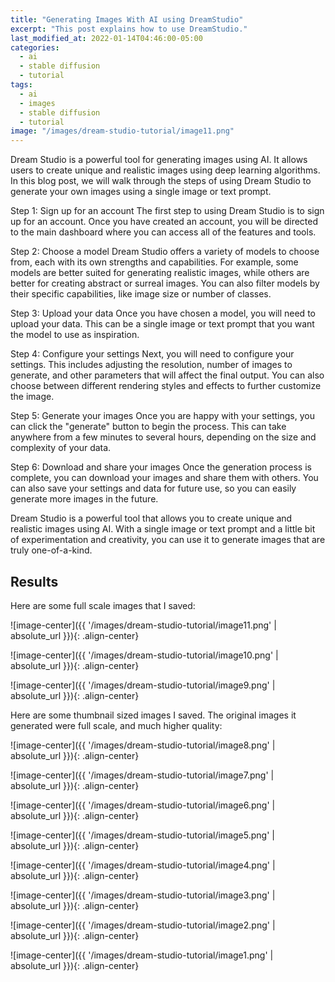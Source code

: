 ```yaml
---
title: "Generating Images With AI using DreamStudio"
excerpt: "This post explains how to use DreamStudio."
last_modified_at: 2022-01-14T04:46:00-05:00
categories:
  - ai
  - stable diffusion
  - tutorial
tags: 
  - ai
  - images
  - stable diffusion
  - tutorial
image: "/images/dream-studio-tutorial/image11.png"
---
```


Dream Studio is a powerful tool for generating images using AI. It allows users to create unique and realistic images using deep learning algorithms. In this blog post, we will walk through the steps of using Dream Studio to generate your own images using a single image or text prompt.

Step 1: Sign up for an account
The first step to using Dream Studio is to sign up for an account. Once you have created an account, you will be directed to the main dashboard where you can access all of the features and tools.

Step 2: Choose a model
Dream Studio offers a variety of models to choose from, each with its own strengths and capabilities. For example, some models are better suited for generating realistic images, while others are better for creating abstract or surreal images. You can also filter models by their specific capabilities, like image size or number of classes.

Step 3: Upload your data
Once you have chosen a model, you will need to upload your data. This can be a single image or text prompt that you want the model to use as inspiration.

Step 4: Configure your settings
Next, you will need to configure your settings. This includes adjusting the resolution, number of images to generate, and other parameters that will affect the final output. You can also choose between different rendering styles and effects to further customize the image.

Step 5: Generate your images
Once you are happy with your settings, you can click the "generate" button to begin the process. This can take anywhere from a few minutes to several hours, depending on the size and complexity of your data.

Step 6: Download and share your images
Once the generation process is complete, you can download your images and share them with others. You can also save your settings and data for future use, so you can easily generate more images in the future.

Dream Studio is a powerful tool that allows you to create unique and realistic images using AI. With a single image or text prompt and a little bit of experimentation and creativity, you can use it to generate images that are truly one-of-a-kind.

## Results

Here are some full scale images that I saved:

![image-center]({{ '/images/dream-studio-tutorial/image11.png' | absolute_url }}){: .align-center}

![image-center]({{ '/images/dream-studio-tutorial/image10.png' | absolute_url }}){: .align-center}

![image-center]({{ '/images/dream-studio-tutorial/image9.png' | absolute_url }}){: .align-center}

Here are some thumbnail sized images I saved. The original images it generated were full scale, and much higher quality:

![image-center]({{ '/images/dream-studio-tutorial/image8.png' | absolute_url }}){: .align-center}

![image-center]({{ '/images/dream-studio-tutorial/image7.png' | absolute_url }}){: .align-center}

![image-center]({{ '/images/dream-studio-tutorial/image6.png' | absolute_url }}){: .align-center}

![image-center]({{ '/images/dream-studio-tutorial/image5.png' | absolute_url }}){: .align-center}

![image-center]({{ '/images/dream-studio-tutorial/image4.png' | absolute_url }}){: .align-center}

![image-center]({{ '/images/dream-studio-tutorial/image3.png' | absolute_url }}){: .align-center}

![image-center]({{ '/images/dream-studio-tutorial/image2.png' | absolute_url }}){: .align-center}

![image-center]({{ '/images/dream-studio-tutorial/image1.png' | absolute_url }}){: .align-center}